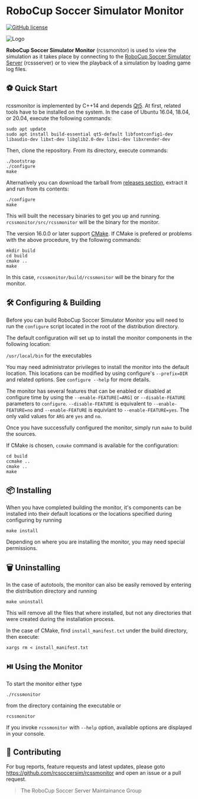 # RoboCup Soccer Simulator Monitor
[![GitHub license](https://img.shields.io/github/license/rcsoccersim/rcssmonitor)](https://github.com/rcsoccersim/rcssmonitor/blob/master/COPYING)

![Logo](https://user-images.githubusercontent.com/1832537/49242985-f69a3c00-f3ea-11e8-97f5-9b0bfdfc4e1c.png)

**RoboCup Soccer Simulator Monitor** (rcssmonitor) is used to view the simulation as it takes place by connecting to the [RoboCup Soccer Simulator Server](https://github.com/rcsoccersim/rcssserver) (rcssserver) or to view the playback of a simulation by loading game log files.

## :soccer: Quick Start

rcssmonitor is implemented by C++14 and depends [Qt5](https://www.qt.io/).
At first, related tools have to be installed on the system.
In the case of Ubuntu 16.04, 18.04, or 20.04, execute the following commands:

```
sudo apt update
sudo apt install build-essential qt5-default libfontconfig1-dev libaudio-dev libxt-dev libglib2.0-dev libxi-dev libxrender-dev
```

Then, clone the repository. From its directory, execute commands:

```
./bootstrap
./configure
make
```

Alternatively you can download the tarball from [releases section](https://github.com/rcsoccersim/rcssmonitor/releases), extract it and run from its contents:

```
./configure
make
```

This will built the necessary binaries to get you up and running. `rcssmonitor/src/rcssmonitor` will be the binary for the monitor.

The version 16.0.0 or later support [CMake](https://cmake.org/). If CMake is prefered or problems with the above procedure, try the following commands:

```
mkdir build
cd build
cmake ..
make
```

In this case, `rcssmonitor/build/rcssmonitor` will be the binary for the monitor.


## :hammer_and_wrench: Configuring & Building

Before you can build RoboCup Soccer Simulator Monitor you will need to run the `configure` script located in the root of the distribution directory.

The default configuration will set up to install the monitor components in the following location:

`/usr/local/bin` for the executables

You may need administrator privileges to install the monitor into the default location. This locations can be modified by using configure's `--prefix=DIR` and related options.  See `configure --help` for more details.

The monitor has several features that can be enabled or disabled at configure time by using the `--enable-FEATURE[=ARG]` or `--disable-FEATURE` parameters to `configure`.  `--disable-FEATURE` is equivalent to `--enable-FEATURE=no` and `--enable-FEATURE` is equivlant to `--enable-FEATURE=yes`.  The only valid values for `ARG` are `yes` and `no`.

Once you have successfully configured the monitor, simply run `make` to build the sources.

If CMake is chosen, `ccmake` command is available for the configuration:

```
cd build
ccmake ..
cmake ..
make
```

## :package: Installing

When you have completed building the monitor, it's components can be installed into their default locations or the locations specified during configuring by running
```
make install
```
Depending on where you are installing the monitor, you may need special permissions.

## :wastebasket: Uninstalling
In the case of autotools, the monitor can also be easily removed by entering the distribution directory and running
```
make uninstall
```
This will remove all the files that where installed, but not any directories that were created during the installation process.

In the case of CMake, find `install_manifest.txt` under the build directory, then execute:
```
xargs rm < install_manifest.txt
```


## :play_or_pause_button: Using the Monitor

To start the monitor either type

```
./rcssmonitor
```

from the directory containing the executable or

```
rcssmonitor
```

If you invoke `rcssmonitor` with `--help` option, available options are displayed in your console.

## :incoming_envelope: Contributing

For bug reports, feature requests and latest updates, please goto
https://github.com/rcsoccersim/rcssmonitor and open an issue or a pull request.

> The RoboCup Soccer Server Maintainance Group
